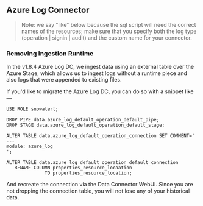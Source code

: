 ## Azure Log Connector

> Note: we say "like" below because the sql script will need the correct names of the resources; make sure that you specify both the log type (operation | signin | audit) and the custom name for your connector.


### Removing Ingestion Runtime

In the v1.8.4 Azure Log DC, we ingest data using an external table over the Azure Stage, which allows us to ingest logs without a runtime piece and also logs that were appended to existing files.

If you'd like to migrate the Azure Log DC, you can do so with a snippet like —

~~~
USE ROLE snowalert;

DROP PIPE data.azure_log_default_operation_default_pipe;
DROP STAGE data.azure_log_default_operation_default_stage;

ALTER TABLE data.azure_log_default_operation_connection SET COMMENT='
---
module: azure_log
';

ALTER TABLE data.azure_log_default_operation_default_connection
   RENAME COLUMN properties_resource_locaation
              TO properties_resource_location;
~~~

And recreate the connection via the Data Connector WebUI. Since you are not dropping the connection table, you will not lose any of your historical data.
